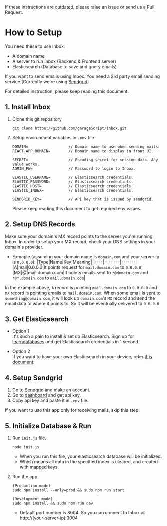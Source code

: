 If these instructions are outdated, please raise an issue or send us a Pull Request.

# How to Setup

You need these to use Inbox:

- A domain name
- A server to run Inbox (Backend & Frontend server)
- Elasticsearch (Database to save and query emails)

If you want to send emails using Inbox. You need a 3rd party email sending service.(Currently we're using [Sendgrid](https://sendgrid.com/))

For detailed instruction, please keep reading this document.

## 1. Install Inbox

1. Clone this git repository
   ```
   git clone https://github.com/garageScript/inbox.git
   ```
2. Setup environment variables in `.env` file

   ```
   DOMAIN=                  // Domain name to use when sending mails.
   REACT_APP_DOMAIN=        // Domain name to display in front UI.

   SECRET=                  // Encoding secret for session data. Any value works.
   ADMIN_PW=                // Password to login to Inbox.

   ELASTIC_USERNAME=        // Elasticsearch credentials.
   ELASTIC_PASSWORD=        // Elasticsearch credentials.
   ELASTIC_HOST=            // Elasticsearch credentials.
   ELASTIC_INDEX=           // Elasticsearch credentials.

   SENDGRID_KEY=            // API key that is issued by sendgrid.
   ```

   Please keep reading this document to get required env values.

## 2. Setup DNS Records

Make sure your domain's MX record points to the server you're running Inbox. In order to setup your MX record, check your DNS settings in your domain's provider.

- Exmaple (assuming your domain name is `domain.com` and your server ip is `0.0.0.0`):
  |Type|Name|Key|Meaning|
  |----|----|---|-------|
  |A|mail|0.0.0.0|It points request for `mail.domain.com` to `0.0.0.0`|
  |MX|@|mail.domain.com|It points emails sent to `*@domain.com` and `*@*.domain.com` to `mail.domain.com`|

In the example above, `A` record is pointing `mail.domain.com` to `0.0.0.0` and `MX` record is pointing emails to `mail.domain.com`. When some email is sent to `something@domain.com`, it will look up `domain.com`'s `MX` record and send the email data to where it points to. So it will be eventually delivered to `0.0.0.0`

## 3. Get Elasticsearch

- Option 1<br/>
  It's such a pain to install & set up Elasticsearch. Sign up for [learndatabases](https://learndatabases.dev) and get Elasticsearch credentials in 1 second.

- Option 2<br/>
  If you want to have your own Elasticsearch in your device, refer [this document](install_elasticsearch.md).

## 4. Setup Sendgrid

1. Go to [Sendgrid](https://sendgrid.com/) and make an account.
2. Go to [dashboard](https://app.sendgrid.com/guide/integrate/langs/nodejs) and get api key.
3. Copy api key and paste it in `.env` file.

If you want to use this app only for receiving mails, skip this step.

## 5. Initialize Database & Run

1. Run `init.js` file.

   ```
   node init.js
   ```

   - When you run this file, your elasticsearch database will be initialized.
   - Which means all data in the specified index is cleared, and created with mapped keys.

2. Run the app

   ```
   (Production mode)
   sudo npm install --only=prod && sudo npm run start

   (Development mode)
   sudo npm install && sudo npm run dev
   ```

   - Default port number is 3004. So you can connect to Inbox at http://(your-server-ip):3004
